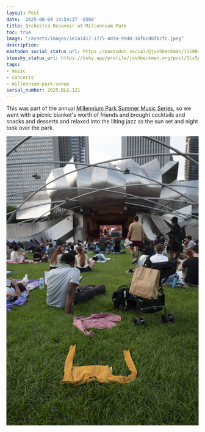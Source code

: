 ```yaml
---
layout: Post
date: '2025-08-04 14:54:37 -0500'
title: Orchestra Resavoir at Millennium Park
toc: true
image: "/assets/images/1e1a1417-1775-4d9a-99d0-16f6cd6fbcfc.jpeg"
description:
mastodon_social_status_url: https://mastodon.social/@joshbeckman/115084243342388873
bluesky_status_url: https://bsky.app/profile/joshbeckman.org/post/3lx5pizavdo2p
tags:
- music
- concerts
- millennium-park-venue
serial_number: 2025.BLG.121
---
```

This was part of the annual [Millennium Park Summer Music Series](https://www.choosechicago.com/articles/festivals-special-events/millennium-park-summer-music-series/), so we went with a picnic blanket's worth of friends and brought cocktails and snacks and desserts and relaxed into the lilting jazz as the sun set and night took over the park.

![clothes on the lawn at the concert](/assets/images/1e1a1417-1775-4d9a-99d0-16f6cd6fbcfc.jpeg)
